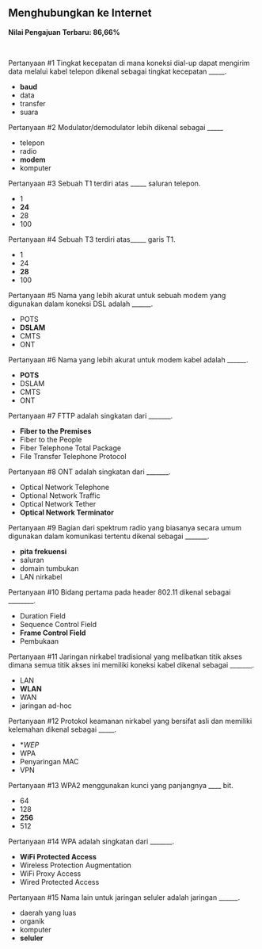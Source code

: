 ## Menghubungkan ke Internet

**Nilai Pengajuan Terbaru: 86,66%**

<br>

Pertanyaan #1
Tingkat kecepatan di mana koneksi dial-up dapat mengirim data melalui kabel telepon dikenal sebagai tingkat kecepatan _____.

* **baud**
* data
* transfer
* suara

Pertanyaan #2
Modulator/demodulator lebih dikenal sebagai _____

* telepon
* radio
* **modem**
* komputer

Pertanyaan #3
Sebuah T1 terdiri atas _____ saluran telepon.

* 1
* **24**
* 28
* 100

Pertanyaan #4
Sebuah T3 terdiri atas_____ garis T1.

* 1
* 24
* **28**
* 100


Pertanyaan #5
Nama yang lebih akurat untuk sebuah modem yang digunakan dalam koneksi DSL adalah ______.

* POTS
* **DSLAM**
* CMTS
* ONT

Pertanyaan #6
Nama yang lebih akurat untuk modem kabel adalah ______.

* **POTS**
* DSLAM
* CMTS
* ONT

Pertanyaan #7
FTTP adalah singkatan dari _______.

* **Fiber to the Premises**
* Fiber to the People
* Fiber Telephone Total Package
* File Transfer Telephone Protocol

Pertanyaan #8
ONT adalah singkatan dari _______.

* Optical Network Telephone
* Optional Network Traffic
* Optical Network Tether
* **Optical Network Terminator**

Pertanyaan #9
Bagian dari spektrum radio yang biasanya secara umum digunakan dalam komunikasi tertentu dikenal sebagai _______.

* **pita frekuensi**
* saluran
* domain tumbukan
* LAN nirkabel


Pertanyaan #10
Bidang pertama pada header 802.11 dikenal sebagai ________.

* Duration Field
* Sequence Control Field
* **Frame Control Field**
* Pembukaan

Pertanyaan #11
Jaringan nirkabel tradisional yang melibatkan titik akses dimana semua titik akses ini memiliki koneksi kabel dikenal sebagai _______.

* LAN
* **WLAN**
* WAN
* jaringan ad-hoc

Pertanyaan #12
Protokol keamanan nirkabel yang bersifat asli dan memiliki kelemahan dikenal sebagai _____.

* **WEP*
* WPA
* Penyaringan MAC
* VPN

Pertanyaan #13
WPA2 menggunakan kunci yang panjangnya ____ bit.

* 64
* 128
* **256**
* 512

Pertanyaan #14
WPA adalah singkatan dari _______.

* **WiFi Protected Access**
* Wireless Protection Augmentation
* WiFi Proxy Access
* Wired Protected Access

Pertanyaan #15
Nama lain untuk jaringan seluler adalah jaringan ______.

* daerah yang luas
* organik
* komputer
* **seluler**
